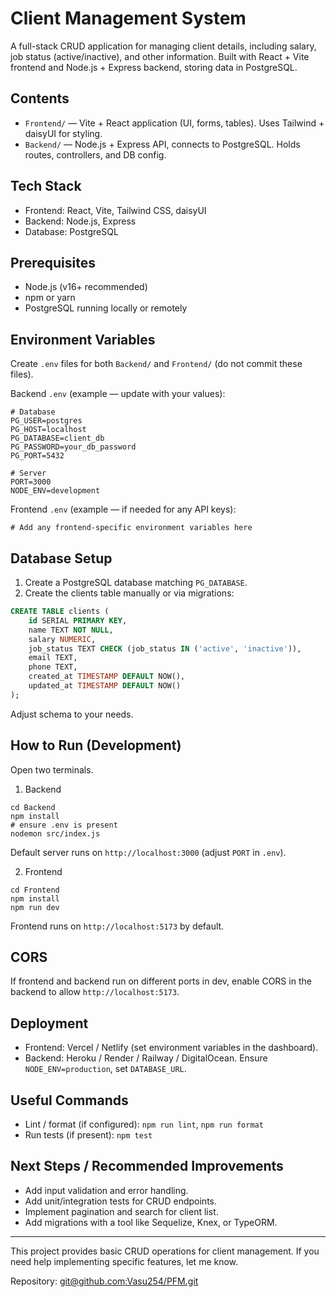 # Client Management System

A full-stack CRUD application for managing client details, including salary, job status (active/inactive), and other information. Built with React + Vite frontend and Node.js + Express backend, storing data in PostgreSQL.

## Contents

- `Frontend/` — Vite + React application (UI, forms, tables). Uses Tailwind + daisyUI for styling.
- `Backend/` — Node.js + Express API, connects to PostgreSQL. Holds routes, controllers, and DB config.

## Tech Stack

- Frontend: React, Vite, Tailwind CSS, daisyUI
- Backend: Node.js, Express
- Database: PostgreSQL

## Prerequisites

- Node.js (v16+ recommended)
- npm or yarn
- PostgreSQL running locally or remotely

## Environment Variables

Create `.env` files for both `Backend/` and `Frontend/` (do not commit these files).

Backend `.env` (example — update with your values):

```
# Database
PG_USER=postgres
PG_HOST=localhost
PG_DATABASE=client_db
PG_PASSWORD=your_db_password
PG_PORT=5432

# Server
PORT=3000
NODE_ENV=development
```

Frontend `.env` (example — if needed for any API keys):

```
# Add any frontend-specific environment variables here
```

## Database Setup

1. Create a PostgreSQL database matching `PG_DATABASE`.
2. Create the clients table manually or via migrations:

```sql
CREATE TABLE clients (
    id SERIAL PRIMARY KEY,
    name TEXT NOT NULL,
    salary NUMERIC,
    job_status TEXT CHECK (job_status IN ('active', 'inactive')),
    email TEXT,
    phone TEXT,
    created_at TIMESTAMP DEFAULT NOW(),
    updated_at TIMESTAMP DEFAULT NOW()
);
```

Adjust schema to your needs.

## How to Run (Development)

Open two terminals.

1. Backend

```fish
cd Backend
npm install
# ensure .env is present
nodemon src/index.js
```

Default server runs on `http://localhost:3000` (adjust `PORT` in `.env`).

2. Frontend

```fish
cd Frontend
npm install
npm run dev
```

Frontend runs on `http://localhost:5173` by default.

## CORS

If frontend and backend run on different ports in dev, enable CORS in the backend to allow `http://localhost:5173`.

## Deployment

- Frontend: Vercel / Netlify (set environment variables in the dashboard).
- Backend: Heroku / Render / Railway / DigitalOcean. Ensure `NODE_ENV=production`, set `DATABASE_URL`.

## Useful Commands

- Lint / format (if configured): `npm run lint`, `npm run format`
- Run tests (if present): `npm test`

## Next Steps / Recommended Improvements

- Add input validation and error handling.
- Add unit/integration tests for CRUD endpoints.
- Implement pagination and search for client list.
- Add migrations with a tool like Sequelize, Knex, or TypeORM.

---

This project provides basic CRUD operations for client management. If you need help implementing specific features, let me know.

Repository: [git@github.com:Vasu254/PFM.git](git@github.com:Vasu254/PFM.git)
